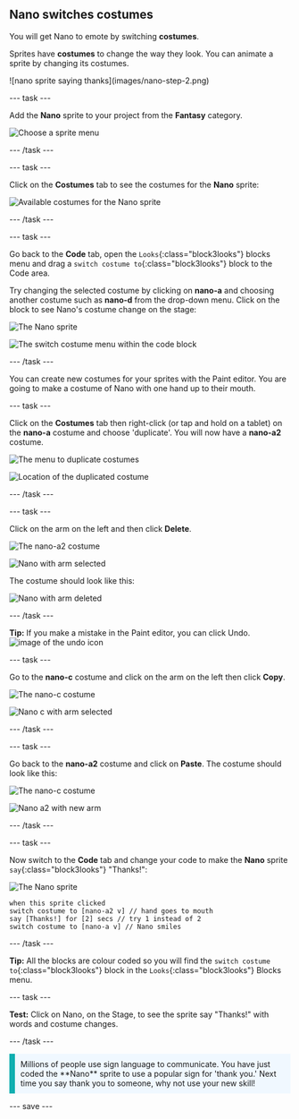 ## Nano switches costumes

You will get Nano to emote by switching **costumes**.

Sprites have **costumes** to change the way they look. You can animate a sprite by changing its costumes.

<div style="display: flex; flex-wrap: wrap">
<div style="flex-basis: 200px; flex-grow: 1; margin-right: 15px;">
![nano sprite saying thanks](images/nano-step-2.png)
</div>
</div>

--- task ---

Add the **Nano** sprite to your project from the **Fantasy** category.

![Choose a sprite menu](images/choose-sprite-menu.png)

--- /task ---

--- task ---

Click on the **Costumes** tab to see the costumes for the **Nano** sprite:

![Available costumes for the Nano sprite](images/nano-costumes.png)

--- /task ---

--- task ---

Go back to the **Code** tab, open the `Looks`{:class="block3looks"} blocks menu and drag a `switch costume to`{:class="block3looks"} block to the Code area.

Try changing the selected costume by clicking on **nano-a** and choosing another costume such as **nano-d** from the drop-down menu. Click on the block to see Nano's costume change on the stage:

![The Nano sprite](images/nano-sprite.png)

![The switch costume menu within the code block](images/nano-switch-costume-menu.png)

--- /task ---

You can create new costumes for your sprites with the Paint editor. You are going to make a costume of Nano with one hand up to their mouth. 

--- task ---

Click on the **Costumes** tab then right-click (or tap and hold on a tablet) on the **nano-a** costume and choose 'duplicate'. You will now have a **nano-a2** costume.

![The menu to duplicate costumes](images/nano-duplicate-costume.png)

![Location of the duplicated costume](images/nano-a2-costume.png)

--- /task ---

--- task ---

Click on the arm on the left and then click **Delete**.

![The nano-a2 costume](images/nano-a2.png)

![Nano with arm selected](images/nano-arm-selected.png)

The costume should look like this:

![Nano with arm deleted](images/nano-arm-deleted.png)

--- /task ---

**Tip:** If you make a mistake in the Paint editor, you can click Undo.
![image of the undo icon](images/nano-undo.png)

--- task ---

Go to the **nano-c** costume and click on the arm on the left then click **Copy**.

![The nano-c costume](images/nano-c.png)

![Nano c with arm selected](images/nano-c-arm-selected.png)

--- /task ---

--- task ---

Go back to the **nano-a2** costume and click on **Paste**. The costume should look like this:

![The nano-c costume](images/nano-a2.png)

![Nano a2 with new arm](images/nano-a2-new-arm.png)

--- /task ---

--- task ---

Now switch to the **Code** tab and change your code to make the **Nano** sprite `say`{:class="block3looks"} "Thanks!":

![The Nano sprite](images/nano-sprite.png)

```blocks3
when this sprite clicked
switch costume to [nano-a2 v] // hand goes to mouth
say [Thanks!] for [2] secs // try 1 instead of 2
switch costume to [nano-a v] // Nano smiles
```
--- /task ---

**Tip:** All the blocks are colour coded so you will find the `switch costume to`{:class="block3looks"} block in the `Looks`{:class="block3looks"} Blocks menu.

--- task ---

**Test:** Click on Nano, on the Stage, to see the sprite say "Thanks!" with words and costume changes.

--- /task ---

<p style="border-left: solid; border-width:10px; border-color: #0faeb0; background-color: aliceblue; padding: 10px;">Millions of people use sign language to communicate. You have just coded the **Nano** sprite to use a popular sign for 'thank you.' Next time you say thank you to someone, why not use your new skill!
</p>

--- save ---
